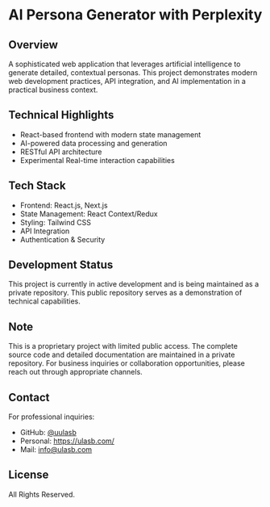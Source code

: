 # AI Persona Generator with Perplexity

## Overview
A sophisticated web application that leverages artificial intelligence to generate detailed, contextual personas. This project demonstrates modern web development practices, API integration, and AI implementation in a practical business context.

## Technical Highlights
- React-based frontend with modern state management
- AI-powered data processing and generation
- RESTful API architecture
- Experimental Real-time interaction capabilities

## Tech Stack
- Frontend: React.js, Next.js
- State Management: React Context/Redux
- Styling: Tailwind CSS
- API Integration
- Authentication & Security

## Development Status
This project is currently in active development and is being maintained as a private repository. This public repository serves as a demonstration of technical capabilities.

## Note
This is a proprietary project with limited public access. The complete source code and detailed documentation are maintained in a private repository. For business inquiries or collaboration opportunities, please reach out through appropriate channels.

## Contact
For professional inquiries:
- GitHub: [@uulasb](https://github.com/uulasb)
- Personal: https://ulasb.com/
- Mail: info@ulasb.com

## License
All Rights Reserved.
